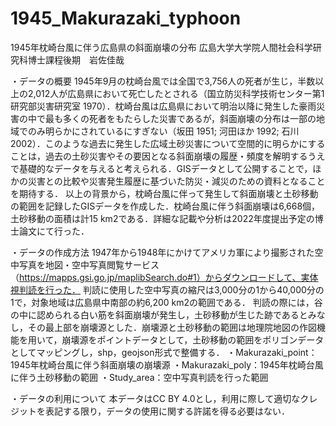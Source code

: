 # 1945_Makurazaki_typhoon

1945年枕崎台風に伴う広島県の斜面崩壊の分布
広島大学大学院人間社会科学研究科博士課程後期　岩佐佳哉

・データの概要
1945年9月の枕崎台風では全国で3,756人の死者が生じ，半数以上の2,012人が広島県において死亡したとされる（国立防災科学技術センター第1研究部災害研究室 1970）．枕崎台風は広島県において明治以降に発生した豪雨災害の中で最も多くの死者をもたらした災害であるが，斜面崩壊の分布は一部の地域でのみ明らかにされているにすぎない（坂田 1951; 河田ほか 1992; 石川 2002）．このような過去に発生した広域土砂災害について空間的に明らかにすることは，過去の土砂災害やその要因となる斜面崩壊の履歴・頻度を解明するうえで基礎的なデータを与えると考えられる．GISデータとして公開することで，ほかの災害との比較や災害発生履歴に基づいた防災・減災のための資料となることを期待する．
以上の背景から，枕崎台風に伴って発生して斜面崩壊と土砂移動の範囲を記録したGISデータを作成した．枕崎台風に伴う斜面崩壊は6,668個，土砂移動の面積は計15 km2である．詳細な記載や分析は2022年度提出予定の博士論文にて行った．

・データの作成方法
1947年から1948年にかけてアメリカ軍により撮影された空中写真を地図・空中写真閲覧サービス（https://mapps.gsi.go.jp/maplibSearch.do#1）からダウンロードして、実体視判読を行った．
判読に使用した空中写真の縮尺は3,000分の1から40,000分の1で，対象地域は広島県中南部の約6,200 km2の範囲である．
判読の際には，谷の中に認められる白い筋を斜面崩壊が発生し，土砂移動が生じた跡であるとみなし，その最上部を崩壊源とした．崩壊源と土砂移動の範囲は地理院地図の作図機能を用いて，崩壊源をポイントデータとして，土砂移動の範囲をポリゴンデータとしてマッピングし，shp，geojson形式で整備する．
・Makurazaki_point：1945年枕崎台風に伴う斜面崩壊の崩壊源
・Makurazaki_poly：1945年枕崎台風に伴う土砂移動の範囲
・Study_area：空中写真判読を行った範囲

・データの利用について
本データはCC BY 4.0とし，利用に際して適切なクレジットを表記する限り，データの使用に関する許諾を得る必要はない．
